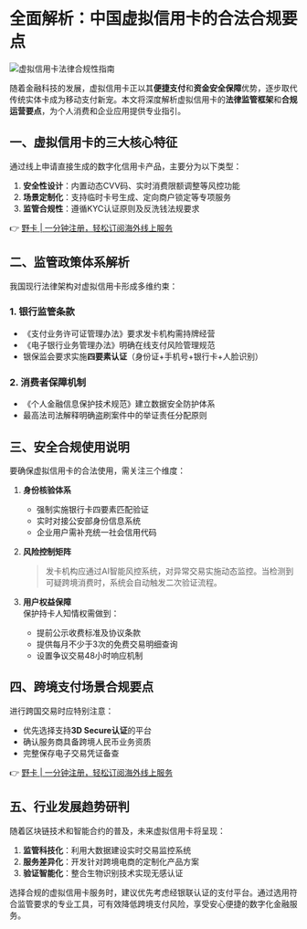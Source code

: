 # 全面解析：中国虚拟信用卡的合法合规要点

![虚拟信用卡法律合规性指南](https://bbtdd.com/wp-content/uploads/img/2465470220191655.webp)

随着金融科技的发展，虚拟信用卡正以其**便捷支付**和**资金安全保障**优势，逐步取代传统实体卡成为移动支付新宠。本文将深度解析虚拟信用卡的**法律监管框架**和**合规运营要点**，为个人消费和企业应用提供专业指引。

## 一、虚拟信用卡的三大核心特征
通过线上申请直接生成的数字化信用卡产品，主要分为以下类型：
1. **安全性设计**：内置动态CVV码、实时消费限额调整等风控功能
2. **场景定制化**：支持临时卡号生成、定向商户锁定等专项服务
3. **监管合规性**：遵循KYC认证原则及反洗钱法规要求

👉 [野卡 | 一分钟注册，轻松订阅海外线上服务](https://bbtdd.com/yeka)

## 二、监管政策体系解析
我国现行法律架构对虚拟信用卡形成多维约束：

### 1. 银行监管条款
- 《支付业务许可证管理办法》要求发卡机构需持牌经营
- 《电子银行业务管理办法》明确在线支付风险管理规范
- 银保监会要求实施**四要素认证**（身份证+手机号+银行卡+人脸识别）

### 2. 消费者保障机制
- 《个人金融信息保护技术规范》建立数据安全防护体系
- 最高法司法解释明确盗刷案件中的举证责任分配原则

## 三、安全合规使用说明
要确保虚拟信用卡的合法使用，需关注三个维度：

1. **身份核验体系**
   - 强制实施银行卡四要素匹配验证
   - 实时对接公安部身份信息系统
   - 企业用户需补充统一社会信用代码

2. **风险控制矩阵**  
   > 发卡机构应通过AI智能风控系统，对异常交易实施动态监控。当检测到可疑跨境消费时，系统会自动触发二次验证流程。

3. **用户权益保障**  
   保护持卡人知情权需做到：
   - 提前公示收费标准及协议条款
   - 提供每月不少于3次的免费交易明细查询
   - 设置争议交易48小时响应机制

## 四、跨境支付场景合规要点
进行跨国交易时应特别注意：
- 优先选择支持**3D Secure认证**的平台
- 确认服务商具备跨境人民币业务资质
- 完整保存电子交易凭证备查

👉 [野卡 | 一分钟注册，轻松订阅海外线上服务](https://bbtdd.com/yeka)

## 五、行业发展趋势研判
随着区块链技术和智能合约的普及，未来虚拟信用卡将呈现：
1. **监管科技化**：利用大数据建设实时交易监控系统
2. **服务差异化**：开发针对跨境电商的定制化产品方案
3. **验证智能化**：整合生物识别技术实现无感认证

选择合规的虚拟信用卡服务时，建议优先考虑经银联认证的支付平台。通过选用符合监管要求的专业工具，可有效降低跨境支付风险，享受安心便捷的数字化金融服务。